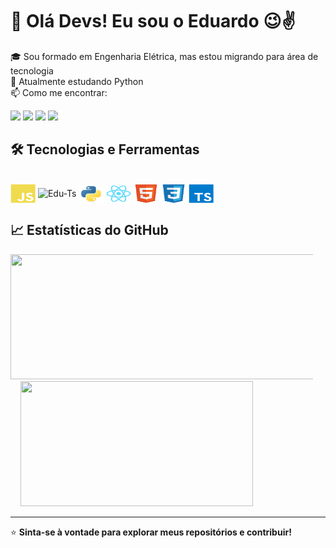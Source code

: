 # 👋 Olá Devs! Eu sou o Eduardo 😉✌

🎓 Sou formado em Engenharia Elétrica, mas estou migrando para área de tecnologia  
🌱 Atualmente estudando Python  
📫 Como me encontrar: 

 <div> 
  <a href="https://wa.me/5511963192998" target="_blank"><img src="https://img.shields.io/badge/WhatsApp-25D366?style=for-the-badge&logo=whatsapp&logoColor=white"></a> 
  <a href = "mailto:du.massami@outlook.com"><img src="https://img.shields.io/badge/Microsoft_Outlook-0078D4?style=for-the-badge&logo=microsoft-outlook&logoColor=white"></a>
  <a href="https://discord.gg/ev8XrWtUXZ" target="_blank"><img src="https://img.shields.io/badge/Discord-7289DA?style=for-the-badge&logo=discord&logoColor=white" target="_blank"></a> 
  <a href="https://www.linkedin.com/in/eduardomassami/" target="_blank"><img src="https://img.shields.io/badge/-LinkedIn-%230077B5?style=for-the-badge&logo=linkedin&logoColor=white" target="_blank"></a> 
  
</div>

## 🛠️ Tecnologias e Ferramentas
  
<div style="display: inline_block"><br>
  <img title= "JavaScript" align="center" alt="Edu-Js" height="30" width="40" src="https://raw.githubusercontent.com/devicons/devicon/master/icons/javascript/javascript-plain.svg">
  <img title= "Node.js" align="center" alt="Edu-Ts" height="30" width="40"  src="https://cdn.jsdelivr.net/gh/devicons/devicon@latest/icons/nodejs/nodejs-original.svg">    
  <img title= "Python" align="center" alt="Edu-Python" height="30" width="40" src="https://raw.githubusercontent.com/devicons/devicon/master/icons/python/python-original.svg">
  <img title= "React.js" align="center" alt="Edu-React" height="30" width="40" src="https://raw.githubusercontent.com/devicons/devicon/master/icons/react/react-original.svg">
  <img title= "HTML5" align="center" alt="Edu-HTML" height="30" width="40" src="https://raw.githubusercontent.com/devicons/devicon/master/icons/html5/html5-original.svg">
  <img title= "CSS3" align="center" alt="Edu-CSS" height="30" width="40" src="https://raw.githubusercontent.com/devicons/devicon/master/icons/css3/css3-original.svg">
  <img title= "TypeScript" align="center" alt="Edu-Ts" height="30" width="40" src="https://raw.githubusercontent.com/devicons/devicon/master/icons/typescript/typescript-plain.svg">
</div>
  
  
## 📈 Estatísticas do GitHub

<div style="margin-right: 20px">
  <img 
    src="https://github-readme-stats.vercel.app/api?username=Edumassami&show_icons=true&theme=tokyonight"
    width="490px"
    height="200px"
  />
  &nbsp;&nbsp;&nbsp;
  <img 
    src="https://github-readme-stats.vercel.app/api/top-langs/?username=Edumassami&layout=compact&theme=tokyonight"
    width="372px"
    height="200px"
  />
</div>


---

⭐️ **Sinta-se à vontade para explorar meus repositórios e contribuir!**

